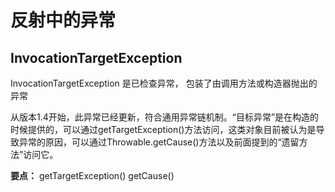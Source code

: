 # 反射中的异常

## InvocationTargetException
InvocationTargetException 是已检查异常，
包装了由调用方法或构造器抛出的异常

从版本1.4开始，此异常已经更新，符合通用异常链机制。“目标异常”是在构造的时候提供的，可以通过getTargetException()方法访问，这类对象目前被认为是导致异常的原因，可以通过Throwable.getCause()方法以及前面提到的“遗留方法”访问它。

**要点：**
getTargetException()
getCause()